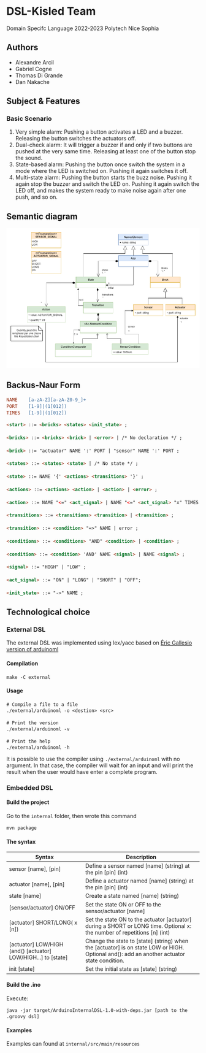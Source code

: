 # DSL-Kisled Team
Domain Specifc Language 2022-2023 Polytech Nice Sophia

## Authors
* Alexandre Arcil
* Gabriel Cogne
* Thomas Di Grande
* Dan Nakache

## Subject & Features
### Basic Scenario
1. Very simple alarm: Pushing a button activates a LED and a buzzer. Releasing the button switches
the actuators off.
2. Dual-check alarm: It will trigger a buzzer if and only if two buttons are pushed at the very same
   time. Releasing at least one of the button stop the sound.
3. State-based alarm: Pushing the button once switch the system in a mode where the LED is switched
   on. Pushing it again switches it off.
4. Multi-state alarm: Pushing the button starts the buzz noise. Pushing it again stop the buzzer and
   switch the LED on. Pushing it again switch the LED off, and makes the system ready to make noise
   again after one push, and so on.

## Semantic diagram
![Kisled Semantic Diagram](./Kisled%20-%20Projet%20Arduino-Semantic-Diagram.png)

## Backus-Naur Form
```lex
NAME    [a-zA-Z][a-zA-Z0-9_]+
PORT    [1-9]|(1[012])
TIMES   [1-9]|(1[012])
```

```html
<start> ::= <bricks> <states> <init_state> ;

<bricks> ::= <bricks> <brick> | <error> | /* No declaration */ ;
    
<brick> ::= "actuator" NAME ':' PORT | "sensor" NAME ':' PORT ;

<states> ::= <states> <state> | /* No state */ ;
    
<state> ::= NAME '{' <actions> <transitions> '}' ;

<actions> ::= <actions> <action> | <action> | <error> ;

<action> ::= NAME "<=" <act_signal> | NAME "<=" <act_signal> "x" TIMES ;

<transitions> ::= <transitions> <transition> | <transition> ;

<transition> ::= <condition> "=>" NAME | error ;

<conditions> ::= <conditions> "AND" <condition> | <condition> ;

<condition> ::= <condition> 'AND' NAME <signal> | NAME <signal> ;

<signal> ::= "HIGH" | "LOW" ;

<act_signal> ::= "ON" | "LONG" | "SHORT" | "OFF";

<init_state> ::= "->" NAME ;
```

## Technological choice
### External DSL
The external DSL was implemented using lex/yacc based on [Éric Gallesio version of arduinoml](https://github.com/mosser/ArduinoML-kernel/tree/master/externals/yacc)

#### Compilation
```shell
make -C external
```

#### Usage
```shell
# Compile a file to a file
./external/arduinoml -o <destion> <src>

# Print the version
./external/arduinoml -v

# Print the help
./external/arduinoml -h
```

It is possible to use the compiler using `./external/arduinoml` with no argument. In that case, the compiler will wait for an input and will print the result
when the user would have enter a complete program.

### Embedded DSL
#### Build the project
Go to the `internal` folder, then wrote this command
```shell
mvn package
```
#### The syntax
| Syntax | Description |
|--------|-------------|
|sensor [name], [pin]|Define a sensor named [name] (string) at the pin [pin] (int)|
|actuator [name], [pin]|Define a actuator named [name] (string) at the pin [pin] (int)|
|state [name]|Create a state named [name] (string)|
|[sensor/actuator] ON/OFF|Set the state ON or OFF to the sensor/actuator [name]|
|[actuator] SHORT/LONG( x [n])|Set the state ON to the actuator [actuator] during a SHORT or LONG time. Optional x: the number of repetitions [n] (int)|
|[actuator] LOW/HIGH (and() [actuator] LOW/HIGH...] to [state]|Change the state to [state] (string) when the [actuator] is on state LOW or HIGH. Optional and(): add an another actuator state condition.|
|init [state]|Set the initial state as [state] (string)|
#### Build the .ino
Execute:
```shell
java -jar target/ArduinoInternalDSL-1.0-with-deps.jar [path to the .groovy dsl]
```
#### Examples
Examples can found at `internal/src/main/resources`
